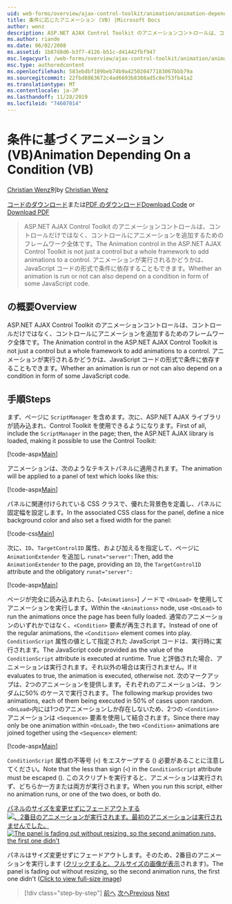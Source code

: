 ```yaml
---
uid: web-forms/overview/ajax-control-toolkit/animation/animation-depending-on-a-condition-vb
title: 条件に応じたアニメーション (VB) |Microsoft Docs
author: wenz
description: ASP.NET AJAX Control Toolkit のアニメーションコントロールは、コントロールだけではなく、コントロールにアニメーションを追加するためのフレームワーク全体です。 アニメーションの有無
ms.author: riande
ms.date: 06/02/2008
ms.assetid: 1b87d8d6-b3f7-4126-b51c-d41442fbf947
msc.legacyurl: /web-forms/overview/ajax-control-toolkit/animation/animation-depending-on-a-condition-vb
msc.type: authoredcontent
ms.openlocfilehash: 583ebdbf109beb74b9a425020477183067bbb79a
ms.sourcegitcommit: 22fbd8863672c4ad6693b8388ad5c8e753fb41a2
ms.translationtype: MT
ms.contentlocale: ja-JP
ms.lasthandoff: 11/28/2019
ms.locfileid: "74607014"
---
```

# <a name="animation-depending-on-a-condition-vb"></a><span data-ttu-id="ac9f2-104">条件に基づくアニメーション (VB)</span><span class="sxs-lookup"><span data-stu-id="ac9f2-104">Animation Depending On a Condition (VB)</span></span>

<span data-ttu-id="ac9f2-105">[Christian Wenz](https://github.com/wenz)別</span><span class="sxs-lookup"><span data-stu-id="ac9f2-105">by [Christian Wenz](https://github.com/wenz)</span></span>

<span data-ttu-id="ac9f2-106">[コードのダウンロード](https://download.microsoft.com/download/f/9/a/f9a26acd-8df4-4484-8a18-199e4598f411/Animation4.vb.zip)または[PDF のダウンロード](https://download.microsoft.com/download/6/7/1/6718d452-ff89-4d3f-a90e-c74ec2d636a3/animation4VB.pdf)</span><span class="sxs-lookup"><span data-stu-id="ac9f2-106">[Download Code](https://download.microsoft.com/download/f/9/a/f9a26acd-8df4-4484-8a18-199e4598f411/Animation4.vb.zip) or [Download PDF](https://download.microsoft.com/download/6/7/1/6718d452-ff89-4d3f-a90e-c74ec2d636a3/animation4VB.pdf)</span></span>

> <span data-ttu-id="ac9f2-107">ASP.NET AJAX Control Toolkit のアニメーションコントロールは、コントロールだけではなく、コントロールにアニメーションを追加するためのフレームワーク全体です。</span><span class="sxs-lookup"><span data-stu-id="ac9f2-107">The Animation control in the ASP.NET AJAX Control Toolkit is not just a control but a whole framework to add animations to a control.</span></span> <span data-ttu-id="ac9f2-108">アニメーションが実行されるかどうかは、JavaScript コードの形式で条件に依存することもできます。</span><span class="sxs-lookup"><span data-stu-id="ac9f2-108">Whether an animation is run or not can also depend on a condition in form of some JavaScript code.</span></span>

## <a name="overview"></a><span data-ttu-id="ac9f2-109">の概要</span><span class="sxs-lookup"><span data-stu-id="ac9f2-109">Overview</span></span>

<span data-ttu-id="ac9f2-110">ASP.NET AJAX Control Toolkit のアニメーションコントロールは、コントロールだけではなく、コントロールにアニメーションを追加するためのフレームワーク全体です。</span><span class="sxs-lookup"><span data-stu-id="ac9f2-110">The Animation control in the ASP.NET AJAX Control Toolkit is not just a control but a whole framework to add animations to a control.</span></span> <span data-ttu-id="ac9f2-111">アニメーションが実行されるかどうかは、JavaScript コードの形式で条件に依存することもできます。</span><span class="sxs-lookup"><span data-stu-id="ac9f2-111">Whether an animation is run or not can also depend on a condition in form of some JavaScript code.</span></span>

## <a name="steps"></a><span data-ttu-id="ac9f2-112">手順</span><span class="sxs-lookup"><span data-stu-id="ac9f2-112">Steps</span></span>

<span data-ttu-id="ac9f2-113">まず、ページに `ScriptManager` を含めます。次に、ASP.NET AJAX ライブラリが読み込まれ、Control Toolkit を使用できるようになります。</span><span class="sxs-lookup"><span data-stu-id="ac9f2-113">First of all, include the `ScriptManager` in the page; then, the ASP.NET AJAX library is loaded, making it possible to use the Control Toolkit:</span></span>

[!code-aspx[Main](animation-depending-on-a-condition-vb/samples/sample1.aspx)]

<span data-ttu-id="ac9f2-114">アニメーションは、次のようなテキストパネルに適用されます。</span><span class="sxs-lookup"><span data-stu-id="ac9f2-114">The animation will be applied to a panel of text which looks like this:</span></span>

[!code-aspx[Main](animation-depending-on-a-condition-vb/samples/sample2.aspx)]

<span data-ttu-id="ac9f2-115">パネルに関連付けられている CSS クラスで、優れた背景色を定義し、パネルに固定幅を設定します。</span><span class="sxs-lookup"><span data-stu-id="ac9f2-115">In the associated CSS class for the panel, define a nice background color and also set a fixed width for the panel:</span></span>

[!code-css[Main](animation-depending-on-a-condition-vb/samples/sample3.css)]

<span data-ttu-id="ac9f2-116">次に、`ID`、`TargetControlID` 属性、および加えるを指定して、ページに `AnimationExtender` を追加し `runat="server":`</span><span class="sxs-lookup"><span data-stu-id="ac9f2-116">Then, add the `AnimationExtender` to the page, providing an `ID`, the `TargetControlID` attribute and the obligatory `runat="server":`</span></span>

[!code-aspx[Main](animation-depending-on-a-condition-vb/samples/sample4.aspx)]

<span data-ttu-id="ac9f2-117">ページが完全に読み込まれたら、[`<Animations>`] ノードで `<OnLoad>` を使用してアニメーションを実行します。</span><span class="sxs-lookup"><span data-stu-id="ac9f2-117">Within the `<Animations>` node, use `<OnLoad>` to run the animations once the page has been fully loaded.</span></span> <span data-ttu-id="ac9f2-118">通常のアニメーションのいずれかではなく、`<Condition>` 要素が再生されます。</span><span class="sxs-lookup"><span data-stu-id="ac9f2-118">Instead of one of the regular animations, the `<Condition>` element comes into play.</span></span> <span data-ttu-id="ac9f2-119">`ConditionScript` 属性の値として指定された JavaScript コードは、実行時に実行されます。</span><span class="sxs-lookup"><span data-stu-id="ac9f2-119">The JavaScript code provided as the value of the `ConditionScript` attribute is executed at runtime.</span></span> <span data-ttu-id="ac9f2-120">True と評価された場合、アニメーションは実行されます。それ以外の場合は実行されません。</span><span class="sxs-lookup"><span data-stu-id="ac9f2-120">If it evaluates to true, the animation is executed, otherwise not.</span></span> <span data-ttu-id="ac9f2-121">次のマークアップは、2つのアニメーションを提供します。それぞれのアニメーションは、ランダムに50% のケースで実行されます。</span><span class="sxs-lookup"><span data-stu-id="ac9f2-121">The following markup provides two animations, each of them being executed in 50% of cases upon random.</span></span> <span data-ttu-id="ac9f2-122">`<OnLoad>`内には1つのアニメーションしか存在しないため、2つの `<Condition>` アニメーションは `<Sequence>` 要素を使用して結合されます。</span><span class="sxs-lookup"><span data-stu-id="ac9f2-122">Since there may only be one animation within `<OnLoad>`, the two `<Condition>` animations are joined together using the `<Sequence>` element:</span></span>

[!code-aspx[Main](animation-depending-on-a-condition-vb/samples/sample5.aspx)]

<span data-ttu-id="ac9f2-123">`ConditionScript` 属性の不等号 (`<`) をエスケープする () 必要があることに注意してください。</span><span class="sxs-lookup"><span data-stu-id="ac9f2-123">Note that the less than sign (`<`) in the `ConditionScript` attribute must be escaped ().</span></span> <span data-ttu-id="ac9f2-124">このスクリプトを実行すると、アニメーションは実行されず、どちらか一方または両方が実行されます。</span><span class="sxs-lookup"><span data-stu-id="ac9f2-124">When you run this script, either no animation runs, or one of the two does, or both do.</span></span>

<span data-ttu-id="ac9f2-125">[パネルのサイズを変更せずにフェードアウトする ![、2番目のアニメーションが実行されます。最初のアニメーションは実行されませんでした。](animation-depending-on-a-condition-vb/_static/image2.png)](animation-depending-on-a-condition-vb/_static/image1.png)</span><span class="sxs-lookup"><span data-stu-id="ac9f2-125">[![The panel is fading out without resizing, so the second animation runs, the first one didn't](animation-depending-on-a-condition-vb/_static/image2.png)](animation-depending-on-a-condition-vb/_static/image1.png)</span></span>

<span data-ttu-id="ac9f2-126">パネルはサイズ変更せずにフェードアウトします。そのため、2番目のアニメーションを実行します ([クリックすると、フルサイズの画像が表示](animation-depending-on-a-condition-vb/_static/image3.png)されます)。</span><span class="sxs-lookup"><span data-stu-id="ac9f2-126">The panel is fading out without resizing, so the second animation runs, the first one didn't ([Click to view full-size image](animation-depending-on-a-condition-vb/_static/image3.png))</span></span>

> [!div class="step-by-step"]
> <span data-ttu-id="ac9f2-127">[前へ](executing-several-animations-after-each-other-vb.md)
> [次へ](picking-one-animation-out-of-a-list-vb.md)</span><span class="sxs-lookup"><span data-stu-id="ac9f2-127">[Previous](executing-several-animations-after-each-other-vb.md)
[Next](picking-one-animation-out-of-a-list-vb.md)</span></span>
